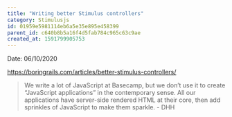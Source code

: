 ```yaml
---
title: "Writing better Stimulus controllers"
category: Stimulusjs
id: 01959e5981114eb6a5e35e895e458399
parent_id: c640b8b5a16f4d5fab784c965c63c9ae
created_at: 1591799905753
---
```


Date: 06/10/2020

https://boringrails.com/articles/better-stimulus-controllers/

> We write a lot of JavaScript at Basecamp, but we don’t use it to create “JavaScript applications” in the contemporary sense. All our applications have server-side rendered HTML at their core, then add sprinkles of JavaScript to make them sparkle. - DHH
    